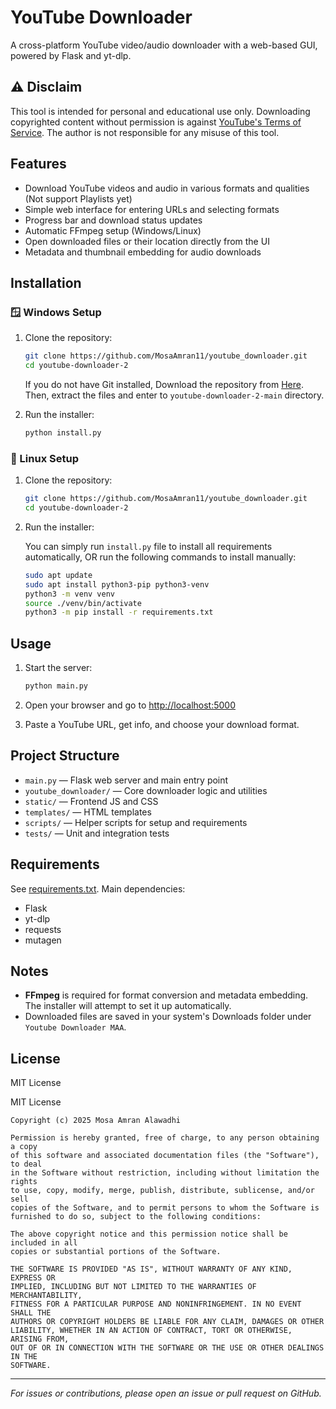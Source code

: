 # YouTube Downloader

A cross-platform YouTube video/audio downloader with a web-based GUI, powered by Flask and yt-dlp.

## ⚠️ Disclaim

This tool is intended for personal and educational use only.
Downloading copyrighted content without permission is against [YouTube's Terms of Service](https://www.youtube.com/static?template=terms).
The author is not responsible for any misuse of this tool.

## Features

- Download YouTube videos and audio in various formats and qualities (Not support Playlists yet)
- Simple web interface for entering URLs and selecting formats
- Progress bar and download status updates
- Automatic FFmpeg setup (Windows/Linux)
- Open downloaded files or their location directly from the UI
- Metadata and thumbnail embedding for audio downloads

## Installation

### 🪟 Windows Setup

1. Clone the repository:

   ```bash
   git clone https://github.com/MosaAmran11/youtube_downloader.git
   cd youtube-downloader-2
   ```

   If you do not have Git installed, Download the repository from [Here](https://github.com/MosaAmran11/youtube-downloader-2/archive/refs/heads/main.zip). Then, extract the files and enter to `youtube-downloader-2-main` directory.

2. Run the installer:

   ```bash
   python install.py
   ```

### 🐧 Linux Setup

1. Clone the repository:

   ```bash
   git clone https://github.com/MosaAmran11/youtube_downloader.git
   cd youtube-downloader-2
   ```

2. Run the installer:

   You can simply run `install.py` file to install all requirements automatically, OR run the following commands to install manually:

   ```bash
   sudo apt update
   sudo apt install python3-pip python3-venv
   python3 -m venv venv
   source ./venv/bin/activate
   python3 -m pip install -r requirements.txt
   ```

## Usage

1. Start the server:

   ```bash
   python main.py
   ```

2. Open your browser and go to [http://localhost:5000](http://localhost:5000)
3. Paste a YouTube URL, get info, and choose your download format.

## Project Structure

- `main.py` — Flask web server and main entry point
- `youtube_downloader/` — Core downloader logic and utilities
- `static/` — Frontend JS and CSS
- `templates/` — HTML templates
- `scripts/` — Helper scripts for setup and requirements
- `tests/` — Unit and integration tests

## Requirements

See [requirements.txt](requirements.txt). Main dependencies:

- Flask
- yt-dlp
- requests
- mutagen

## Notes

- **FFmpeg** is required for format conversion and metadata embedding. The installer will attempt to set it up automatically.
- Downloaded files are saved in your system's Downloads folder under `Youtube Downloader MAA`.

## License

MIT License

MIT License

```text
Copyright (c) 2025 Mosa Amran Alawadhi

Permission is hereby granted, free of charge, to any person obtaining a copy
of this software and associated documentation files (the "Software"), to deal
in the Software without restriction, including without limitation the rights
to use, copy, modify, merge, publish, distribute, sublicense, and/or sell
copies of the Software, and to permit persons to whom the Software is
furnished to do so, subject to the following conditions:

The above copyright notice and this permission notice shall be included in all
copies or substantial portions of the Software.

THE SOFTWARE IS PROVIDED "AS IS", WITHOUT WARRANTY OF ANY KIND, EXPRESS OR
IMPLIED, INCLUDING BUT NOT LIMITED TO THE WARRANTIES OF MERCHANTABILITY,
FITNESS FOR A PARTICULAR PURPOSE AND NONINFRINGEMENT. IN NO EVENT SHALL THE
AUTHORS OR COPYRIGHT HOLDERS BE LIABLE FOR ANY CLAIM, DAMAGES OR OTHER
LIABILITY, WHETHER IN AN ACTION OF CONTRACT, TORT OR OTHERWISE, ARISING FROM,
OUT OF OR IN CONNECTION WITH THE SOFTWARE OR THE USE OR OTHER DEALINGS IN THE
SOFTWARE.
```

---

_For issues or contributions, please open an issue or pull request on GitHub._
